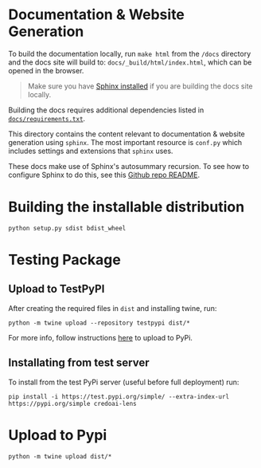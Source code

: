 # Documentation & Website Generation

To build the documentation locally, run `make html` from the `/docs` directory and the docs site will build to: `docs/_build/html/index.html`, which can be opened in the browser.
> Make sure you have [Sphinx installed](https://www.sphinx-doc.org/en/master/usage/installation.html) if you are building the docs site locally.

Building the docs requires additional dependencies listed in [`docs/requirements.txt`](docs/requirements-dev.txt).

This directory contains the content relevant to documentation & website
generation using `sphinx`. The most important resource is `conf.py` which
includes settings and extensions that `sphinx` uses.

These docs make use of Sphinx's autosummary recursion.
To see how to configure Sphinx to do this, see this [Github repo README](https://github.com/JamesALeedham/Sphinx-Autosummary-Recursion).



# Building the installable distribution
```
python setup.py sdist bdist_wheel
```

# Testing Package
## Upload to TestPyPI
After creating the required files in `dist` and installing twine, run:
```
python -m twine upload --repository testpypi dist/*
```
For more info, follow instructions [here](https://packaging.python.org/en/latest/tutorials/packaging-projects/) to upload to PyPi.

## Installating from test server
To install from the test PyPi server (useful before full deployment) run:
```
pip install -i https://test.pypi.org/simple/ --extra-index-url https://pypi.org/simple credoai-lens
```

# Upload to Pypi
```
python -m twine upload dist/*
```
